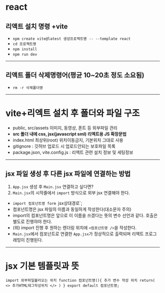 # react
## 리액트 설치 명령 +vite
* `npm create vite@latest 생성프로젝트명 -- --template react`
* `cd 프로젝트명`
* `npm install`
* `npm run dev`
----
## 리액트 폴더 삭제명령어(평균 10~20초 정도 소요됨)
* `rm -r 삭제폴더명`
----
# vite+리엑트 설치 후 폴더와 파일 구조
* public, src/assets 이미지, 동영상, 폰트 등 외부파일 관리
* **src 폴더 내에 css, jsx(javascript sml) 리엑트용 JS 확장문법**<!-- 리엑트 안에서는 jsx로 만들어야 한다 -->
* index.html 최상위(root) 위치이동금지, 기본위치 그대로 사용<!-- 1번째 파일 바로 안에 들어가있다 -->
* gitignore : 깃허브 업로드 시 업로드안되는 보호파일 목록
* package.json, vite.config.js : 리엑트 관련 설치 정보 및 세팅정보
----
## jsx 파일 생성 후 다른 jsx 파일에 연결하는 방법
1. `App.jsx` 생성 후 `Main.jsx` 연결하고 싶다면?
2. `Main.jsx`의 시작줄에서 `import` 방식으로 외부 jsx 연결해야 한다.
* `import 컴포넌트명 form `jsx상대경로`;
* 컴포넌트명은 jsx 파일의 이름과 동일하게 작성한다(대소문자 주의)
* import의 컴포넌트명은 앞으로 이 이름을 쓰겠다는 뜻의 변수 선언과 같다. 호출은 별도로 진행햐야 한다.
* (위) import 진행 후 원하는 렌더링 위치에 `<컴포넌트명 />`을 작성한다.
* `Main.jsx`에서 컴포넌트로 연결한 `App.jsx`가 정상적으로 출력되며 리액트 프로그래밍이 진행된다.
<!-- 대문자, 소문자 구분해서 사용 -->
----
# jsx 기본 템플릿과 뜻
`
import 외부파일불러오는 위치
function 컴포넌트명(){
    추가 변수 작성 위치
    return(
        <>
            추가HTML태그작성위치
        </>
    )
}
export default 컴포넌트명;
`